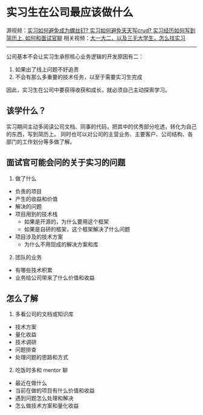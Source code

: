 # 实习生在公司最应该做什么

源视频：[实习如何避免成为螺丝钉? 实习如何避免天天写crud? 实习经历如何写到简历上, 如何和面试官聊](https://www.bilibili.com/video/BV1jmf1YyEs2/)
相关视频：[大一大二，以及三无大学生，怎么找实习](https://www.bilibili.com/video/BV1iu4m137os/)

- - -

公司基本不会让实习生承担核心业务逻辑的开发原因有二：
1. 如果出了线上问题不好追责
2. 不会有那么多重要的技术任务，以至于需要实习生完成

因此，实习生在公司中要获得收获和成长，就必须自己主动探索学习。

## 该学什么？

实习期间主动多阅读公司文档、同事的代码，把其中的优秀部分吃透，转化为自己的东西，写到简历上。
同时也可以对公司的主营业务、主要客户、公司结构、各部门的工作划分等多做了解。

## 面试官可能会问的关于实习的问题

1. 做了什么
  - 负责的项目
  - 产生的收益和价值
  - 解决的问题
  - 项目用到的技术栈
    - 如果是开源的，为什么要用这个框架
    - 如果是自研的框架，这个框架解决了什么问题
  - 项目涉及的技术方案
    - 为什么不用现成的解决方案和库
2. 团队的业务
  - 有哪些技术积累
  - 业务给公司带来了什么价值和收益

## 怎么了解

1. 多看公司的文档或知识库
  - 技术方案
  - 量化收益
  - 技术调研
  - 问题排查
  - 处理问题的思路和方式
2. 吃饭时多和 mentor 聊
  - 最近在做什么
  - 当前在做的项目有什么价值和收益
  - 遇到问题怎么处理和解决
  - 怎么做技术方案和量化收益
